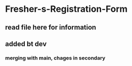 # Fresher-s-Registration-Form
## read file here for information
## added bt dev
### merging with main, chages in secondary